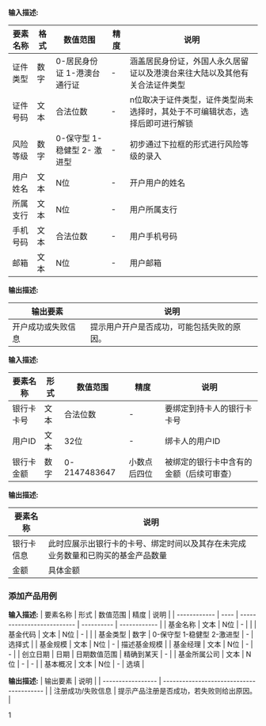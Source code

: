 **输入描述:**

| 要素名称 | 格式 | 数值范围                    | 精度 | 说明                                                         |
| -------- | ---- | --------------------------- | ---- | ------------------------------------------------------------ |
| 证件类型 | 数字 | 0-居民身份证 1-港澳台通行证 | -    | 涵盖居民身份证，外国人永久居留证以及港澳台来往大陆以及其他有关合法证件类型 |
| 证件号码 | 文本 | 合法位数                    | -    | n位取决于证件类型，证件类型尚未选择时，其处于不可编辑状态，选择后即可进行解锁 |
| 风险等级 | 数字 | 0-保守型 1-稳健型 2- 激进型 | -    | 初步通过下拉框的形式进行风险等级的录入 |
| 用户姓名 | 文本 | N位                         | -    | 开户用户的姓名                                               |
| 所属支行 | 文本 | N位  | -    | 用户所属支行 |
| 手机号码 | 文本 | 合法位数 | -    | 用户手机号码 |
| 邮箱     | 文本 | N位  | -    | 用户邮箱   |

**输出描述:**

| 输出要素           | 说明                                       |
| ------------------ | ------------------------------------------ |
| 开户成功或失败信息 | 提示用户开户是否成功，可能包括失败的原因。 |

**输入描述:**

| 要素名称   | 形式 | 数值范围     | 精度         | 说明                                     |
| ---------- | ---- | ------------ | ------------ | ---------------------------------------- |
| 银行卡卡号 | 文本 | 合法位数     | -            | 要绑定到持卡人的银行卡卡号               |
| 用户ID     | 文本 | 32位         | -            | 绑卡人的用户ID                           |
| 银行卡金额 | 数字 | 0-2147483647 | 小数点后四位 | 被绑定的银行卡中含有的金额（后续可审查） |

**输出描述:**

| 要素名称   | 说明                                                         |
| ---------- | ------------------------------------------------------------ |
| 银行卡信息 | 此时应展示出银行卡的卡号、绑定时间以及其存在未完成业务数量和已购买的基金产品数量 |
| 金额       | 具体金额                                                     |

### 添加产品用例

**输入描述:**
| 要素名称     | 形式 | 数值范围                   | 精度       | 说明         |
| ------------ | ---- | -------------------------- | ---------- | ------------ |
| 基金名称     | 文本 | N位                        | -          |              |
| 基金代码     | 文本 | N位                        | -          |              |
| 基金类型     | 数字 | 0-保守型 1-稳健型 2-激进型 | -          | 选择式       |
| 基金规模     | 文本 | N位                        | -          | 描述基金规模 |
| 基金经理     | 文本 | N位                        | -          | -            |
| 创立日期     | 日期 | 日期数值范围               | 精确到某天 | -            |
| 基金所属公司 | 文本 | N位                        | -          | -            |
| 基本概况     | 文本 | N位                        | -          | 选填         |

**输出描述:**
| 输出要素          | 说明                                     |
| ----------------- | ---------------------------------------- |
| 注册成功/失败信息 | 提示产品注册是否成功，若失败则给出原因。 |

1

